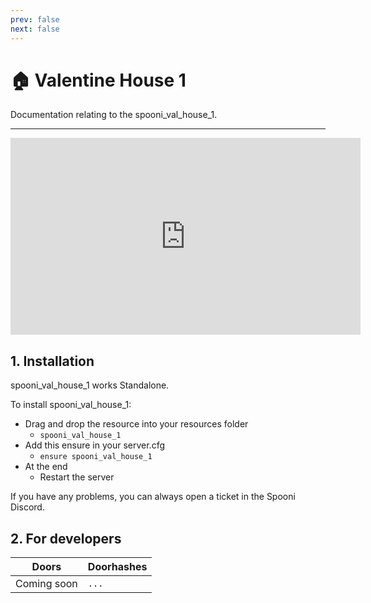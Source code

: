 ```yaml
---
prev: false
next: false
---
```


# 🏠 Valentine House 1
Documentation relating to the spooni_val_house_1.

___
<iframe width="560" height="315" src="https://www.youtube.com/embed/" frameborder="0" allow="accelerometer; autoplay; clipboard-write; encrypted-media; gyroscope; picture-in-picture; web-share" allowfullscreen></iframe>

## 1. Installation
spooni_val_house_1 works Standalone.  

To install spooni_val_house_1:
- Drag and drop the resource into your resources folder
  - `spooni_val_house_1`
- Add this ensure in your server.cfg
  - `ensure spooni_val_house_1`
- At the end
  - Restart the server

If you have any problems, you can always open a ticket in the Spooni Discord.

## 2. For developers
| Doors                     | Doorhashes
|---------------------------|----------------------------------------------------------------------------------|
| Coming soon               | `...`